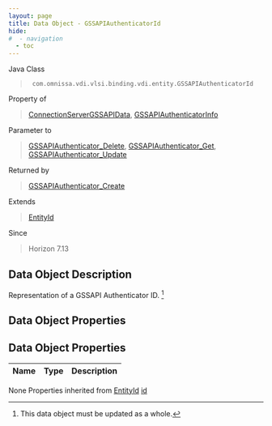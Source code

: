 ```yaml
---
layout: page
title: Data Object - GSSAPIAuthenticatorId
hide:
#  - navigation
  - toc
---
```








Java Class
> ` com.omnissa.vdi.vlsi.binding.vdi.entity.GSSAPIAuthenticatorId`

Property of
> [ConnectionServerGSSAPIData](vdi.infrastructure.ConnectionServer.GSSAPIData.md#field_detail), [GSSAPIAuthenticatorInfo](vdi.infrastructure.GSSAPIAuthenticator.GSSAPIAuthenticatorInfo.md#field_detail)

Parameter to
> [GSSAPIAuthenticator_Delete](vdi.infrastructure.GSSAPIAuthenticator.md#delete), [GSSAPIAuthenticator_Get](vdi.infrastructure.GSSAPIAuthenticator.md#get), [GSSAPIAuthenticator_Update](vdi.infrastructure.GSSAPIAuthenticator.md#update)

Returned by
> [GSSAPIAuthenticator_Create](vdi.infrastructure.GSSAPIAuthenticator.md#create)

Extends
> [EntityId](vdi.EntityId.md)

Since
> Horizon 7.13


## Data Object Description

Representation of a GSSAPI Authenticator ID.
 [^167]



## Data Object Properties

## Data Object Properties

 Name | Type | Description
:---|:---:|:---
None
Properties inherited from [EntityId](vdi.EntityId.md)
[id](vdi.EntityId.md#id)


 


[^167]: This data object must be updated as a whole.